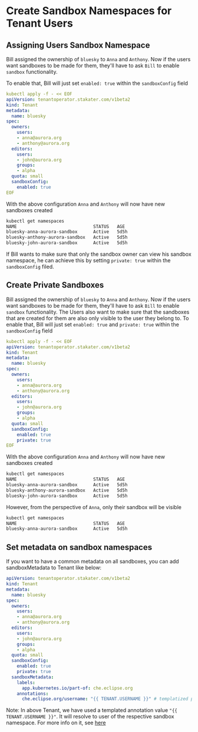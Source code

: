 # Create Sandbox Namespaces for Tenant Users

## Assigning Users Sandbox Namespace

Bill assigned the ownership of `bluesky` to `Anna` and `Anthony`. Now if the users want sandboxes to be made for them, they'll have to ask `Bill` to enable `sandbox` functionality.

To enable that, Bill will just set `enabled: true` within the `sandboxConfig` field

```yaml
kubectl apply -f - << EOF
apiVersion: tenantoperator.stakater.com/v1beta2
kind: Tenant
metadata:
  name: bluesky
spec:
  owners:
    users:
    - anna@aurora.org
    - anthony@aurora.org
  editors:
    users:
    - john@aurora.org
    groups:
    - alpha
  quota: small
  sandboxConfig:
    enabled: true
EOF
```

With the above configuration `Anna` and `Anthony` will now have new sandboxes created

```bash
kubectl get namespaces
NAME                             STATUS   AGE
bluesky-anna-aurora-sandbox      Active   5d5h
bluesky-anthony-aurora-sandbox   Active   5d5h
bluesky-john-aurora-sandbox      Active   5d5h
```

If Bill wants to make sure that only the sandbox owner can view his sandbox namespace, he can achieve this by setting `private: true` within the `sandboxConfig` filed.

## Create Private Sandboxes

Bill assigned the ownership of `bluesky` to `Anna` and `Anthony`. Now if the users want sandboxes to be made for them, they'll have to ask `Bill` to enable `sandbox` functionality. The Users also want to make sure that the sandboxes that are created for them are also only visible to the user they belong to. To enable that, Bill will just set `enabled: true` and `private: true` within the `sandboxConfig` field

```yaml
kubectl apply -f - << EOF
apiVersion: tenantoperator.stakater.com/v1beta2
kind: Tenant
metadata:
  name: bluesky
spec:
  owners:
    users:
    - anna@aurora.org
    - anthony@aurora.org
  editors:
    users:
    - john@aurora.org
    groups:
    - alpha
  quota: small
  sandboxConfig:
    enabled: true
    private: true
EOF
```

With the above configuration `Anna` and `Anthony` will now have new sandboxes created

```bash
kubectl get namespaces
NAME                             STATUS   AGE
bluesky-anna-aurora-sandbox      Active   5d5h
bluesky-anthony-aurora-sandbox   Active   5d5h
bluesky-john-aurora-sandbox      Active   5d5h
```

However, from the perspective of `Anna`, only their sandbox will be visible

```bash
kubectl get namespaces
NAME                             STATUS   AGE
bluesky-anna-aurora-sandbox      Active   5d5h
```

## Set metadata on sandbox namespaces

If you want to have a common metadata on all sandboxes, you can add sandboxMetadata to Tenant like below:

```yaml
apiVersion: tenantoperator.stakater.com/v1beta2
kind: Tenant
metadata:
  name: bluesky
spec:
  owners:
    users:
    - anna@aurora.org
    - anthony@aurora.org
  editors:
    users:
    - john@aurora.org
    groups:
    - alpha
  quota: small
  sandboxConfig:
    enabled: true
    private: true
  sandboxMetadata:
    labels:
      app.kubernetes.io/part-of: che.eclipse.org
    annotations:
      che.eclipse.org/username: "{{ TENANT.USERNAME }}" # templatized placeholder
```

Note: In above Tenant, we have used a templated annotation value `"{{ TENANT.USERNAME }}"`. It will resolve to user of the respective sandbox namespace. For more info on it, see [here](../../reference-guides/templated-metadata-values.md)